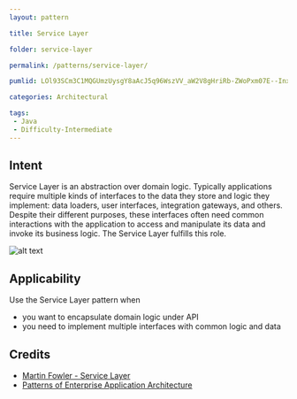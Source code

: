 ```yaml
---
layout: pattern

title: Service Layer

folder: service-layer

permalink: /patterns/service-layer/

pumlid: LOl93SCm3C1MQGUmzUysgY8aAcJ5q96WszVV_aW2V8gHriRb-ZWoPxm07E--Inxrhc2dqv8jEvq3HEl6H8SFNjWs3jcjJSnaju21iG3MSmbnK_mkuwJ_qij7dpNq1m00

categories: Architectural

tags:
 - Java
 - Difficulty-Intermediate
---
```


## Intent
Service Layer is an abstraction over domain logic. Typically
applications require multiple kinds of interfaces to the data they store and
logic they implement: data loaders, user interfaces, integration gateways, and
others. Despite their different purposes, these interfaces often need common
interactions with the application to access and manipulate its data and invoke
its business logic. The Service Layer fulfills this role.

![alt text](./etc/service-layer.png "Service Layer")

## Applicability
Use the Service Layer pattern when

* you want to encapsulate domain logic under API
* you need to implement multiple interfaces with common logic and data

## Credits

* [Martin Fowler - Service Layer](http://martinfowler.com/eaaCatalog/serviceLayer.html)
* [Patterns of Enterprise Application Architecture](http://www.amazon.com/Patterns-Enterprise-Application-Architecture-Martin/dp/0321127420)
